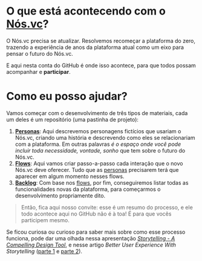 # O que está acontecendo com o [Nós.vc](http://nos.vc)?

O Nós.vc precisa se atualizar. Resolvemos recomeçar a plataforma do zero, trazendo a experiência de anos da plataforma atual como um eixo para pensar o futuro do Nós.vc.

E aqui nesta conta do GitHub é onde isso acontece, para que todos possam acompanhar e **participar**.

# Como eu posso ajudar?

Vamos começar com o desenvolvimento de três tipos de materiais, cada um deles é um repositório (uma pastinha de projeto):

1. **[Personas](http://github.com/nosvc/personas)**: Aqui descrevemos personagens fictícios que usariam o Nós.vc, criando uma história e descrevendo como eles se relacionariam com a plataforma. Em outras palavras *é o espaço onde você pode incluir toda necessidade, vontade, sonho* que tem sobre o futuro do Nós.vc.
2. **[Flows](http://github.com/nosvc/flows)**: Aqui vamos criar passo-a-passo cada interação que o novo Nós.vc deve oferecer. Tudo que as [personas](http://github.com/nosvc/personas) precisarem terá que aparecer em algum momento nesses flows.
3. **[Backlog](http://github.com/nosvc/backlog)**: Com base nos [flows](http://github.com/nosvc/flows), por fim, conseguiremos listar todas as funcionalidades novas da plataforma, para começarmos o desenvolvimento propriamente dito.

> Então, fica aqui nosso convite: esse é um resumo do processo, e ele todo acontece aqui no GitHub não é à toa! É para que vocês participem mesmo.

Se ficou curiosa ou curioso para saber mais sobre como esse processo funciona, pode dar uma olhada nessa apresentação *[Storytelling - A Compelling Design Tool](http://www.slideshare.net/dorelvis/storytelling-a-compelling-design-tool)*, e nesse artigo *Better User Experience With Storytelling* ([parte 1](http://www.smashingmagazine.com/2010/01/29/better-user-experience-using-storytelling-part-one/) e [parte 2](http://www.smashingmagazine.com/2010/02/11/better-user-experience-through-storytelling-part-2/)).
